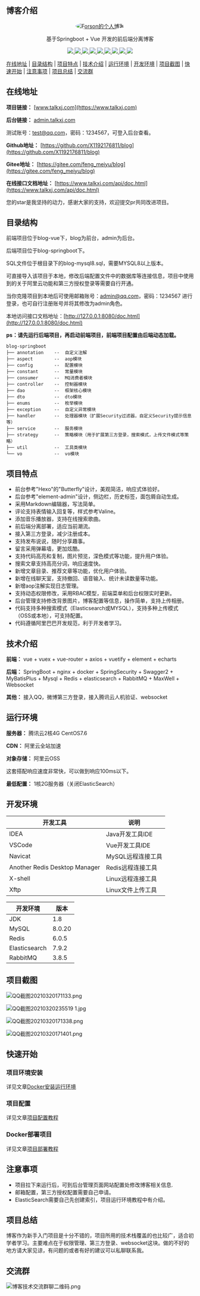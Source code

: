 ## 博客介绍

<p align=center>
  <a href="1forson.github.io">
    <img src="https://static.talkxj.com/articles/4a8ca439f6a4cce8316f9a885c632cee.jpg" alt="Forson的个人博客" style="border-radius: 50%">
  </a>
</p>

<p align=center>
   基于Springboot + Vue 开发的前后端分离博客
</p>

<p align="center">
   <a target="_blank" href="https://github.com/X1192176811/blog">
      <img src="https://img.shields.io/hexpm/l/plug.svg"/>
      <img src="https://img.shields.io/badge/JDK-1.8+-green.svg"/>
      <img src="https://img.shields.io/badge/springboot-2.4.2.RELEASE-green"/>
      <img src="https://img.shields.io/badge/vue-2.5.17-green"/>
      <img src="https://img.shields.io/badge/mysql-8.0.20-green"/>
      <img src="https://img.shields.io/badge/mybatis--plus-3.4.0-green"/>
      <img src="https://img.shields.io/badge/redis-6.0.5-green"/>
      <img src="https://img.shields.io/badge/elasticsearch-7.9.2-green"/>
      <img src="https://img.shields.io/badge/rabbitmq-3.8.5-green"/>
   </a>
</p>

[在线地址](#在线地址) | [目录结构](#目录结构) | [项目特点](#项目特点) | [技术介绍](#技术介绍) | [运行环境](#运行环境) | [开发环境](#开发环境) | [项目截图](#项目截图) | [快速开始](#快速开始) | [注意事项](#注意事项) | [项目总结](#项目总结) | [交流群](#交流群)

## 在线地址

**项目链接：** [www.talkxj.com](https://www.talkxj.com)

**后台链接：** [admin.talkxj.com](https://admin.talkxj.com)

测试账号：test@qq.com，密码：1234567，可登入后台查看。

**Github地址：** [https://github.com/X1192176811/blog](https://github.com/X1192176811/blog)

**Gitee地址：** [https://gitee.com/feng_meiyu/blog](https://gitee.com/feng_meiyu/blog)

**在线接口文档地址：** [https://www.talkxj.com/api/doc.html](https://www.talkxj.com/api/doc.html)

您的star是我坚持的动力，感谢大家的支持，欢迎提交pr共同改进项目。

## 目录结构

前端项目位于blog-vue下，blog为前台，admin为后台。

后端项目位于blog-springboot下。

SQL文件位于根目录下的blog-mysql8.sql，需要MYSQL8以上版本。

可直接导入该项目于本地，修改后端配置文件中的数据库等连接信息，项目中使用到的关于阿里云功能和第三方授权登录等需要自行开通。

当你克隆项目到本地后可使用邮箱账号：admin@qq.com，密码：1234567 进行登录，也可自行注册账号并将其修改为admin角色。

本地访问接口文档地址：[http://127.0.0.1:8080/doc.html](http://127.0.0.1:8080/doc.html)

**ps：请先运行后端项目，再启动前端项目，前端项目配置由后端动态加载。** 

```
blog-springboot
├── annotation    --  自定义注解
├── aspect        --  aop模块
├── config        --  配置模块
├── constant      --  常量模块
├── consumer      --  MQ消费者模块
├── controller    --  控制器模块
├── dao           --  框架核心模块
├── dto           --  dto模块
├── enums         --  枚举模块
├── exception     --  自定义异常模块
├── handler       --  处理器模块（扩展Security过滤器，自定义Security提示信息等）
├── service       --  服务模块
├── strategy      --  策略模块（用于扩展第三方登录，搜索模式，上传文件模式等策略）
├── util          --  工具类模块
└── vo            --  vo模块
```

## 项目特点

- 前台参考"Hexo"的"Butterfly"设计，美观简洁，响应式体验好。
- 后台参考"element-admin"设计，侧边栏，历史标签，面包屑自动生成。
- 采用Markdown编辑器，写法简单。
- 评论支持表情输入回复等，样式参考Valine。
- 添加音乐播放器，支持在线搜索歌曲。
- 前后端分离部署，适应当前潮流。
- 接入第三方登录，减少注册成本。
- 支持发布说说，随时分享趣事。
- 留言采用弹幕墙，更加炫酷。
- 支持代码高亮和复制，图片预览，深色模式等功能，提升用户体验。
- 搜索文章支持高亮分词，响应速度快。
- 新增文章目录、推荐文章等功能，优化用户体验。
- 新增在线聊天室，支持撤回、语音输入、统计未读数量等功能。
- 新增aop注解实现日志管理。  
- 支持动态权限修改，采用RBAC模型，前端菜单和后台权限实时更新。
- 后台管理支持修改背景图片，博客配置等信息，操作简单，支持上传相册。
- 代码支持多种搜索模式（Elasticsearch或MYSQL），支持多种上传模式（OSS或本地），可支持配置。
- 代码遵循阿里巴巴开发规范，利于开发者学习。

## 技术介绍

**前端：** vue + vuex + vue-router + axios + vuetify + element + echarts

**后端：** SpringBoot + nginx + docker + SpringSecurity + Swagger2 + MyBatisPlus + Mysql + Redis + elasticsearch + RabbitMQ + MaxWell + Websocket

**其他：** 接入QQ，微博第三方登录，接入腾讯云人机验证、websocket

## 运行环境

**服务器：** 腾讯云2核4G CentOS7.6

**CDN：** 阿里云全站加速

**对象存储：** 阿里云OSS

这套搭配响应速度非常快，可以做到响应100ms以下。

**最低配置：** 1核2G服务器（关闭ElasticSearch）

## 开发环境

|开发工具|说明|
|-|-|
|IDEA|Java开发工具IDE|
|VSCode|Vue开发工具IDE|
|Navicat|MySQL远程连接工具|
|Another Redis Desktop Manager|Redis远程连接工具|
|X-shell|Linux远程连接工具|
|Xftp|Linux文件上传工具|

|开发环境|版本|
|-|-|
|JDK|1.8|
|MySQL|8.0.20|
|Redis|6.0.5|
|Elasticsearch|7.9.2|
|RabbitMQ|3.8.5|

## 项目截图

![QQ截图20210320171133.png](https://static.talkxj.com/articles/1616231666692.png)

![QQ截图20210320235519 1.jpg](https://static.talkxj.com/articles/1616255938601.jpg)

![QQ截图20210320171338.png](https://static.talkxj.com/articles/1616231705373.png)

![QQ截图20210320171401.png](https://static.talkxj.com/articles/1616231714148.png)

## 快速开始

### 项目环境安装

详见文章[Docker安装运行环境](https://www.talkxj.com/articles/2)

### 项目配置

详见文章[项目配置教程](https://www.talkxj.com/articles/3)

### Docker部署项目

详见文章[项目部署教程](https://www.talkxj.com/articles/13)

## 注意事项

- 项目拉下来运行后，可到后台管理页面网站配置处修改博客相关信息.
- 邮箱配置，第三方授权配置需要自己申请。
- ElasticSearch需要自己先创建索引，项目运行环境教程中有介绍。

## 项目总结

博客作为新手入门项目是十分不错的，项目所用的技术栈覆盖的也比较广，适合初学者学习。主要难点在于权限管理、第三方登录、websocket这块。做的不好的地方请大家见谅，有问题的或者有好的建议可以私聊联系我。

## 交流群

![博客技术交流群聊二维码.png](https://static.talkxj.com/articles/bb616125f8b775e871e5b3c92e9c863b.png)





